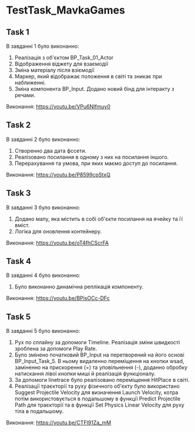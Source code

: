 # TestTask_MavkaGames

## Task 1

В завданні 1 було виконанно:
1. Реалізація з об'єктом BP_Task_01_Actor
2. Відображення віджету для взаємодії
3. Зміна матеріалу після взіємодії
4. Маркер, який відображає положення в світі та зникає при наближенні.
5. Зміна компонента BP_Input. Додано новий бінд для інтеракту з речами.

Виконання: https://youtu.be/VPu6Nlfmuy0


## Task 2

В завданні 2 було виконанно:
1. Створенно два дата фссети.
2. Реалізовано посилання в одному з них на посилання іншого.
3. Перерахування та умова, при яких маємо доступ до посилання.

Виконання: https://youtu.be/P8599cpStxQ

## Task 3

В завданні 3 було виконанно:
1.  Додано мапу, яка містить в собі об'єкти посилання на ячейку та її вміст.
2.  Логіка для оновлення контейнеру.

Виконання: https://youtu.be/oT4fhCScrFA

## Task 4

В завданні 4 було виконанно:
1. Було виконанно динамічна реплікація компоненту.

Виконання: https://youtu.be/BPisOCc-DFc

## Task 5

В завданні 5 було виконанно:
1. Рух по сплайну за допомоги Timeline. Реалізація зміни швидкості зроблена за допомоги Play Rate.
2. Було змінено початковий BP_Input на перетворений на його основі BP_Input_Task_5. В ньому видаленно переміщення на кнопки wsad, заміненно на прискорення (=) та уповільнення (-), доданно обробку натискання лівої кнопки миші й реалізація функціоналу.
3. За допомоги linetrace було реалізовано переміщення HitPlace в світі.
4. Реалізації траєкторії та руху фізичного об'єкту було використано Suggest Projectile Velocity для визначення Launch Velocity, котра потім використовується в подальшому в функції Predict Projectile Path для траєкторії та в функції Set Physics Linear Velocity для руху тіла в подальшому.

Виконання: https://youtu.be/CTFl91Za_mM
